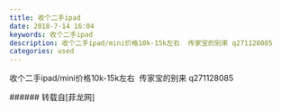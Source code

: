 ```yaml
---
title: 收个二手ipad
date: 2018-7-14 16:04
keywords: 收个二手ipad
description: 收个二手ipad/mini价格10k-15k左右  传家宝的别来 q271128085
categories: used
---
```

<td class="t_f" id="postmessage_1512031">

收个二手ipad/mini价格10k-15k左右  传家宝的别来 q271128085<br/>
</td>
###### 转载自[菲龙网]